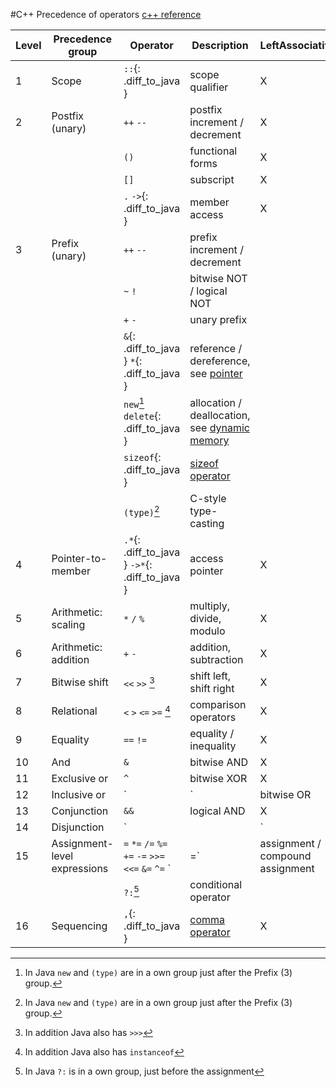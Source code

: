 #C++ Precedence of operators
[c++ reference](https://en.cppreference.com/w/cpp/language/operator_precedence)


Level  | Precedence group             | Operator                                                | Description                                       | LeftAssociativity | Right Associativity
------ | ---------------------------- | ------------------------------------------------------- | ------------------------------------------------- | ----------------- | -------------------
1      | Scope                        | `::`{: .diff_to_java }                                  | scope qualifier                                   | X                 |
2      | Postfix (unary)              | `++` `--`                                               | postfix increment / decrement                     | X                 |
       |                              | `()`                                                    | functional forms                                  | X                 |
       |                              | `[]`                                                    | subscript                                         | X                 |
       |                              | `.` `->`{: .diff_to_java }                              | member access                                     | X                 |
3      | Prefix (unary)               | `++` `--`                                               | prefix increment / decrement                      |                   | X
       |                              | `~` `!`                                                 | bitwise NOT / logical NOT                         |                   | X
       |                              | `+` `-`                                                 | unary prefix                                      |                   | X
       |                              | `&`{: .diff_to_java } `*`{: .diff_to_java }             | reference / dereference, see [pointer](pointer.md)          |                   | X
       |                              | `new`[^1] `delete`{: .diff_to_java }                    | allocation / deallocation, see [dynamic memory](dynamic_memory.md) |                   | X
       |                              | `sizeof`{: .diff_to_java }                              | [sizeof operator](sizeof_operator.md)                               |                   | X
       |                              | `(type)`[^1]                                            | C-style type-casting                              |                   | X
4      | Pointer-to-member            | `.*`{: .diff_to_java } `->*`{: .diff_to_java }          | access pointer                                    | X                 |
5      | Arithmetic: scaling          | `*` `/` `%`                                             | multiply, divide, modulo                          | X                 |
6      | Arithmetic: addition         | `+` `-`                                                 | addition, subtraction                             | X                 |
7      | Bitwise shift                | `<<` `>>` [^2]                                          | shift left, shift right                           | X                 |
8      | Relational                   | `<` `>` `<=` `>=` [^3]                                  | comparison operators                              | X                 |
9      | Equality                     | `==` `!=`                                               | equality / inequality                             | X                 |
10     | And                          | `&`                                                     | bitwise AND                                       | X                 |
11     | Exclusive or                 | `^`                                                     | bitwise XOR                                       | X                 |
12     | Inclusive or                 | `|`                                                     | bitwise OR                                        | X                 |
13     | Conjunction                  | `&&`                                                    | logical AND                                       | X                 |
14     | Disjunction                  | `||`                                                    | logical OR                                        | X                 |
15     | Assignment-level expressions | `=` `*=` `/=` `%=` `+=` `-=` `>>=` `<<=` `&=` `^=` `|=` | assignment / compound assignment                  |                   | X
       |                              | `?:`[^4]                                                | conditional operator                              |                   | X
16     | Sequencing                   | `,`{: .diff_to_java }                                   | [comma operator](comma_operator.md)                                | X                 |

[^1]: In Java `new` and `(type)` are in a own group just after the Prefix (3) group.
[^2]: In addition Java also has `>>>`
[^3]: In addition Java also has `instanceof`
[^4]: In Java `?:` is in a own group, just before the assignment